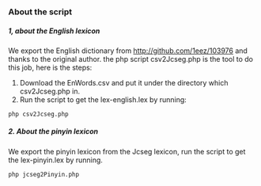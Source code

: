 ### About the script

##### 1, about the English lexicon
We export the English dictionary from http://github.com/1eez/103976 and thanks to the original author.
the php script csv2Jcseg.php is the tool to do this job, here is the steps:

1. Download the EnWords.csv and put it under the directory which csv2Jcseg.php in.
2. Run the script to get the lex-english.lex by running:
```
php csv2Jcseg.php
```


##### 2. About the pinyin lexicon
We export the pinyin lexicon from the Jcseg lexicon, run the script to get the lex-pinyin.lex by running.
```
php jcseg2Pinyin.php
```
